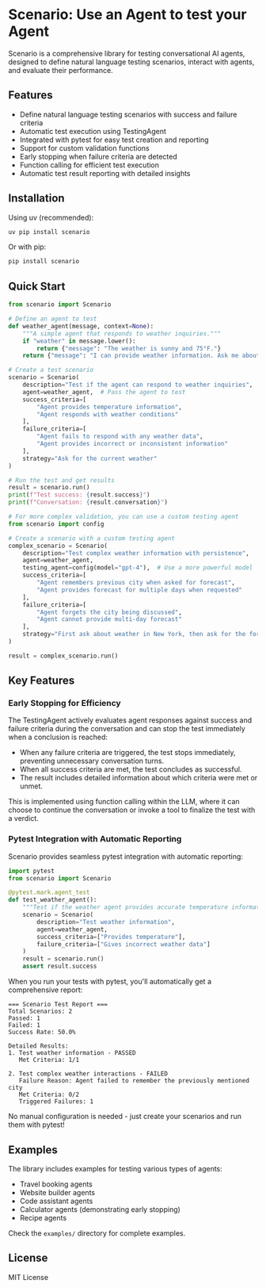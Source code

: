 # Scenario: Use an Agent to test your Agent

Scenario is a comprehensive library for testing conversational AI agents, designed to define natural language testing scenarios, interact with agents, and evaluate their performance.

## Features

- Define natural language testing scenarios with success and failure criteria
- Automatic test execution using TestingAgent
- Integrated with pytest for easy test creation and reporting
- Support for custom validation functions
- Early stopping when failure criteria are detected
- Function calling for efficient test execution
- Automatic test result reporting with detailed insights

## Installation

Using uv (recommended):
```bash
uv pip install scenario
```

Or with pip:
```bash
pip install scenario
```

## Quick Start

```python
from scenario import Scenario

# Define an agent to test
def weather_agent(message, context=None):
    """A simple agent that responds to weather inquiries."""
    if "weather" in message.lower():
        return {"message": "The weather is sunny and 75°F."}
    return {"message": "I can provide weather information. Ask me about the weather!"}

# Create a test scenario
scenario = Scenario(
    description="Test if the agent can respond to weather inquiries",
    agent=weather_agent,  # Pass the agent to test
    success_criteria=[
        "Agent provides temperature information",
        "Agent responds with weather conditions"
    ],
    failure_criteria=[
        "Agent fails to respond with any weather data",
        "Agent provides incorrect or inconsistent information"
    ],
    strategy="Ask for the current weather"
)

# Run the test and get results
result = scenario.run()
print(f"Test success: {result.success}")
print(f"Conversation: {result.conversation}")

# For more complex validation, you can use a custom testing agent
from scenario import config

# Create a scenario with a custom testing agent
complex_scenario = Scenario(
    description="Test complex weather information with persistence",
    agent=weather_agent,
    testing_agent=config(model="gpt-4"),  # Use a more powerful model
    success_criteria=[
        "Agent remembers previous city when asked for forecast",
        "Agent provides forecast for multiple days when requested"
    ],
    failure_criteria=[
        "Agent forgets the city being discussed",
        "Agent cannot provide multi-day forecast"
    ],
    strategy="First ask about weather in New York, then ask for the forecast without mentioning the city"
)

result = complex_scenario.run()
```

## Key Features

### Early Stopping for Efficiency

The TestingAgent actively evaluates agent responses against success and failure criteria during the conversation and can stop the test immediately when a conclusion is reached:

- When any failure criteria are triggered, the test stops immediately, preventing unnecessary conversation turns.
- When all success criteria are met, the test concludes as successful.
- The result includes detailed information about which criteria were met or unmet.

This is implemented using function calling within the LLM, where it can choose to continue the conversation or invoke a tool to finalize the test with a verdict.

### Pytest Integration with Automatic Reporting

Scenario provides seamless pytest integration with automatic reporting:

```python
import pytest
from scenario import Scenario

@pytest.mark.agent_test
def test_weather_agent():
    """Test if the weather agent provides accurate temperature information."""
    scenario = Scenario(
        description="Test weather information",
        agent=weather_agent,
        success_criteria=["Provides temperature"],
        failure_criteria=["Gives incorrect weather data"]
    )
    result = scenario.run()
    assert result.success
```

When you run your tests with pytest, you'll automatically get a comprehensive report:

```
=== Scenario Test Report ===
Total Scenarios: 2
Passed: 1
Failed: 1
Success Rate: 50.0%

Detailed Results:
1. Test weather information - PASSED
   Met Criteria: 1/1

2. Test complex weather interactions - FAILED
   Failure Reason: Agent failed to remember the previously mentioned city
   Met Criteria: 0/2
   Triggered Failures: 1
```

No manual configuration is needed - just create your scenarios and run them with pytest!

## Examples

The library includes examples for testing various types of agents:

- Travel booking agents
- Website builder agents
- Code assistant agents
- Calculator agents (demonstrating early stopping)
- Recipe agents

Check the `examples/` directory for complete examples.

## License

MIT License
